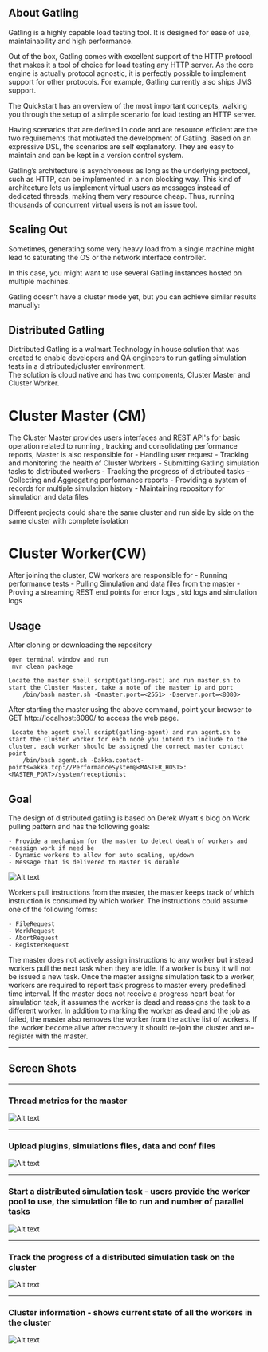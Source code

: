 ## About Gatling

Gatling is a highly capable load testing tool. It is designed for ease of use, maintainability and high performance.

Out of the box, Gatling comes with excellent support of the HTTP protocol that makes it a tool of choice for load testing any HTTP server. As the core engine is actually 
protocol agnostic, it is perfectly possible to implement support for other protocols. For example, Gatling currently also ships JMS support.

The Quickstart has an overview of the most important concepts, walking you through the setup of a simple scenario for load testing an HTTP server.

Having scenarios that are defined in code and are resource efficient are the two requirements that motivated the development of Gatling. Based on an expressive DSL, the scenarios
are self explanatory. They are easy to maintain and can be kept in a version control system.

Gatling’s architecture is asynchronous as long as the underlying protocol, such as HTTP, can be implemented in a non blocking way. 
This kind of architecture lets us implement virtual users as messages instead of dedicated threads, making them very resource cheap. Thus, running thousands of concurrent 
virtual users is not an issue tool. 

## Scaling Out
Sometimes, generating some very heavy load from a single machine might lead to saturating the OS or the network interface controller.

In this case, you might want to use several Gatling instances hosted on multiple machines.

Gatling doesn’t have a cluster mode yet, but you can achieve similar results manually:

## Distributed Gatling

Distributed Gatling is a walmart Technology in house solution that was created to enable developers and QA engineers to run gatling simulation tests in a distributed/cluster environment.  
The solution is cloud native and has two components, Cluster Master and Cluster Worker.

# Cluster Master (CM)

The Cluster Master  provides users interfaces and REST API's for basic operation related to running , tracking and consolidating performance reports,  Master is also responsible for
    - Handling user request
    - Tracking and monitoring the health of Cluster Workers 
    - Submitting Gatling simulation tasks to distributed workers
    - Tracking the progress of distributed tasks
    - Collecting and Aggregating performance reports
    - Providing a system of records for  multiple simulation history
    - Maintaining repository for simulation and data files
   
Different projects could share the same cluster and run side by side on the same cluster with  complete isolation

# Cluster Worker(CW)

After joining the cluster, CW workers are responsible for 
    - Running performance tests
    - Pulling Simulation and data  files from the master
    - Proving a streaming REST end points for error logs , std logs and simulation logs
    
   
    
## Usage

After cloning or downloading the repository  

    Open terminal window and run 
     mvn clean package
    
    Locate the master shell script(gatling-rest) and run master.sh to start the Cluster Master, take a note of the master ip and port
        /bin/bash master.sh -Dmaster.port=<2551> -Dserver.port=<8080>
        

After starting the master using the above command, point your browser to GET http://localhost:8080/ to access the web page.

        
     Locate the agent shell script(gatling-agent) and run agent.sh to start the Cluster worker for each node you intend to include to the cluster, each worker should be assigned the correct master contact point
        /bin/bash agent.sh -Dakka.contact-points=akka.tcp://PerformanceSystem@<MASTER_HOST>:<MASTER_PORT>/system/receptionist


##  Goal

The design of distributed gatling is based on Derek Wyatt's blog on Work pulling pattern and has the following goals:
 
    - Provide a mechanism for the master to detect death of workers and reassign work if need be
    - Dynamic workers to allow for auto scaling, up/down
    - Message that is delivered to Master is durable

![Alt text](images/pull_work.png "Pull work model")

 <!--- <img src="/images/pull_work.png" width="400" height="400" alt="Pull work model"/>  --->

Workers pull instructions from the master, the master keeps track of which instruction is consumed by which worker. The instructions could assume one of the following forms:
   
    - FileRequest
    - WorkRequest
    - AbortRequest
    - RegisterRequest
    
The master does not actively assign instructions to any worker but instead workers pull the next task when they are idle. If a worker is busy it will not be issued a new task.
Once the master assigns simulation task to a worker, workers are required to report task progress to master every predefined time interval. 
If the master does not receive a progress heart beat for simulation task, it assumes the worker is dead and reassigns the task to a different worker. 
In addition to marking the worker as dead and the job as failed, the master also removes the worker from the active list of workers. 
If the worker become alive after recovery it should re-join the cluster and re-register with the master.  


---

## Screen Shots 

---

### Thread metrics for the master
![Alt text](images/landing.png "Thread metrics for the master")
<!-- <img src="/images/landing.png" width="700" height="400" alt="Thread metrics for the master"/> -->

---

### Upload plugins, simulations files, data and conf files
![Alt text](images/upload.png "Upload plugins, simulations files, data and conf files")
<!-- <img src="/images/upload.png" width="700" height="400" alt="Upload plugins, simulations files, data and conf files"/> -->

---

### Start a distributed simulation task - users provide  the worker pool to use, the simulation file to run and number of parallel tasks
![Alt text](images/submit_simulation_job.png "Start a distributed simulation task")
<!-- <img src="/images/submit_simulation_job.png" width="700" height="400" alt="Start a distributed simulation task"/> -->

---

### Track the progress of a distributed simulation task on the cluster
![Alt text](images/running_simulation_job.png "Track task progress")
<!-- <img src="/images/running_simulation_job.png" width="700" height="400" alt="Track progress"/> -->

---

### Cluster information - shows current state of all the workers in the cluster
![Alt text](images/cluster_info.png "Cluster info")
<!-- <img src="/images/cluster_info.png" width="700" height="400" alt="Cluster info"/> -->